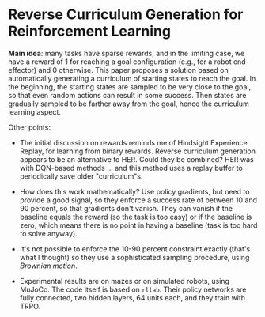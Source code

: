 # Reverse Curriculum Generation for Reinforcement Learning

**Main idea**: many tasks have sparse rewards, and in the limiting case, we have
a reward of 1 for reaching a goal configuration (e.g., for a robot end-effector)
and 0 otherwise. This paper proposes a solution based on automatically
generating a curriculum of starting states to reach the goal. In the beginning,
the starting states are sampled to be very close to the goal, so that even
random actions can result in some success. Then states are gradually sampled to
be farther away from the goal, hence the curriculum learning aspect.

Other points:

- The initial discussion on rewards reminds me of Hindsight Experience Replay,
  for learning from binary rewards. Reverse curriculum generation appears to be
  an alternative to HER. Could they be combined? HER was with DQN-based
  methods ... and this method uses a replay buffer to periodically save older
  "curriculum"s.

- How does this work mathematically? Use policy gradients, but need to provide a
  good signal, so they enforce a success rate of between 10 and 90 percent, so
  that gradients don't vanish. They can vanish if the baseline equals the reward
  (so the task is too easy) or if the baseline is zero, which means there is no
  point in having a baseline (task is too hard to solve anyway).

- It's not possible to enforce the 10-90 percent constraint exactly (that's what
  I thought) so they use a sophisticated sampling procedure, using *Brownian
  motion*.

- Experimental results are on mazes or on simulated robots, using MuJoCo. The
  code itself is based on `rllab`. Their policy networks are fully connected,
  two hidden layers, 64 units each, and they train with TRPO.
